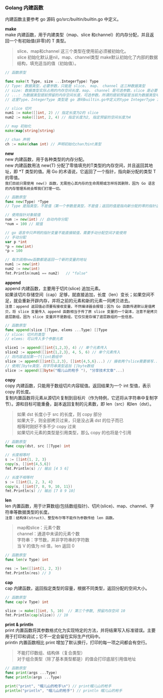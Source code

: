 
### Golang 内建函数
内建函数主要参考 go 源码 go/src/builtin/builtin.go 中定义。

**make**  
make 内建函数，用于内建类型（map、slice 和channel）的内存分配，并且返回一个有初始值(非零)的 T 类型。  
> slice、map和channel 这三个类型在使用前必须被初始化。  
> slice 初始化默认是nil，map、channel类型 make默认初始化了内部的数据结构，填充适当的值（初始值）。  

```go
// 函数原型

func make(t Type, size ...IntegerType) Type 
// Type: 数据类型，必要参数，只能是 slice、 map、 channel 这三种数据类型
// size: 数据类型实际占用的内存空间长度，map、 channel 是可选参数，slice 是必要参数
// ...: 为数据类型提前预留的内存空间长度，可选参数。所谓的提前预留是当前为数据类型申请内存空间的时候，提前申请好额外的内存空间，这样可以避免二次分配内存带来的开销，大大提高程序的性能
// 这里Type、IntegerType 类型是 go 源码builtin.go中定义的type IntegerType int 别名

// slice 切片
num1 := make([]int, 2) // 指定长度为2的 slice
num2 := make([]int, 2, 4) // 指定长度为2, 指定预留的空间长度为4

// map 初始化
make(map[string]string)

// chan 声明
ch := make(chan int) // 声明初始化chan为int类型
```


**new**  
new 内建函数，用于各种类型的内存分配。  
new 内建函数用法 new(T) 分配了零值填充的T类型的内存空间，并且返回其地址，即 \*T 类型的值。用 Go 的术语说，它返回了一个指针，指向新分配的类型 T 的零值。  
`我们目前只需使用 new() 函数，无需担心其内存的生命周期或怎样将其删除，因为 Go 语言的内存管理系统会帮我们打理一切。`  
```go
// 函数原型
func new(Type) *Type 
// Type 是指类型，不是值（第一个参数是类型，不是值；返回的值是指向新分配的零的指针这种类型的值）

// 使用指针对象赋值
num := new(int) // 自动内存分配
*num = 100 // 赋值

// go 语言中只声明的指针变量不能直接赋值，需要手动分配空间才能使用
// 手动分配
var p *int
*p = new(int)
*p = 100

// 每次调用new函数都是返回一个新的变量的地址
num1 := new(int)
num2 := new(int)
fmt.Println(num1 == num2)   // "false"
```


**append**  
append 内建函数，主要用于切片(slice) 追加元素。  
如果该切片存储空间（cap）足够，就直接追加，长度（len）变长；如果空间不足，就会重新开辟内存，并将之前的元素和新的元素一同拷贝进去。  
`注意：append 返回值必须要有接收变量，不然编译器会报错；因为 Go 函数传递默认是值拷贝，将 slice 变量传入 append 函数相当于传了原 slice 变量的一个副本，注意不是拷贝底层数组，因为 slice 变量并不是数组，它仅仅是存储了底层数组的一些信息。`
```go
// 函数原型
func append(slice []Type, elems ...Type) []Type 
// slice: 切片的类型
// elems: 可以传入多个参数元素

slice1 := append([]int{1,2,3}, 4) // 单个元素传入
slice2 := append([]int{1,2,3}, 4, 5, 6) // 单个元素传入
// 将内容追加第一个[]int数组中
slice := append([]int{1,2,3}, []int{4,5,6}...) // 接收两个slice需要填写... 
// 使用[]byte类型，将字符串类型追加 []byte数组
slice := append([]byte("帽儿山的枪手 "), "分享技术文章"...)
```


**copy**  
copy 内建函数，只能用于数组切片内容赋值。返回结果为一个 int 型值，表示 copy 的长度。  
复制内置函数将元素从源切片复制到目标片（作为特例，它还将从字符串中复制字节）。源和目标可能重叠，副本返回复制的元素数，即 len（src）和len（dst）。  
> 如果 dst 长度小于 src 的长度，则 copy 部分  
> 如果大于，则全部拷贝过来，只是没占满 dst 的位子而已  
> 相等时刚好不多不少 copy 过来  
> 如果切片元素的类型是引用类型，那么 copy 的也将是个引用  

```go
// 函数原型
func copy(dst, src []Type) int 

// 长度相等时
s := []int{1, 2, 3}
copy(s, []int{4,5,6})
fmt.Println(s) // 输出 [4 5 6]

// 长度不相等时
s := []int{1, 2, 3, 4}
copy(s, []int{7, 8, 9, 10, 11})
fmt.Println(s) // 输出 [7 8 9 10]
```


**len**  
len 内置函数，用于计算数组(包括数组指针)、切片(slice)、map、channel、字符串等数据类型的长度。  
`注意：结构体(struct)、整型布尔等不能作为参数传给 len 函数。`  
> map和slice：元素个数  
> channel：通道中未读的元素个数  
> 字符串：字节数，并非字符串的字符数  
> 当 V 的值为 nil 值，len 返回 0  

```go
// 函数原型
func len(v Type) int

res := len([]int{1, 2, 3})
fmt.Println(res) // 3
```


**cap**  
cap 内建函数，返回指定类型的容量，根据不同类型，返回分配的空间大小。  
```go
// 函数原型
func cap(v Type) int 

slice := make([]int, 5, 10)  // 第三个参数, 预留内存空间 10
fmt.Println(cap(slice)) // 10
```

**print & println**  
print 内置函数将其参数格式化为实现特定的方法，并将结果写入标准错误。主要用于打印和调试；它不一定会留在实际生产代码中。  
println 内置函数相比 print 增加了默认换行，打印的每一项之间都会有空行。  
> 不能打印数组、结构体（复合类型）  
> 对于组合类型（除了基本类型都是）的值会打印底层引用值地址  

```go
// 函数原型
func print(args ...Type) 
func println(args ...Type)

print("print", "帽儿山的枪手\n") // print帽儿山的枪手
println("println", "帽儿山的枪手") // println 帽儿山的枪手
```




